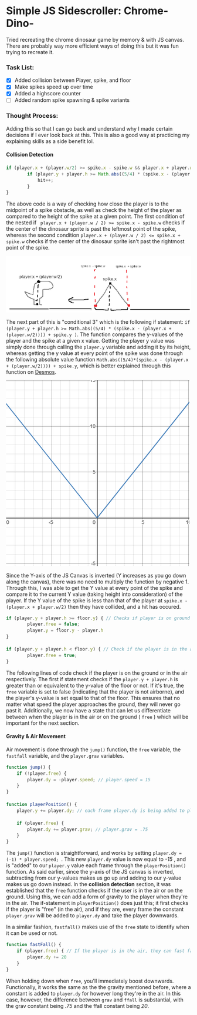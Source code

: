 # Simple JS Sidescroller: Chrome-Dino-
Tried recreating the chrome dinosaur game by memory &amp; with JS canvas. There are probably way more efficient ways of doing this but it was fun trying to recreate it.

### Task List:

- [x] Added collision between Player, spike, and floor
- [x] Make spikes speed up over time
- [x] Added a highscore counter
- [ ] Added random spike spawning & spike variants

### Thought Process:

Adding this so that I can go back and understand why I made certain decisions if I ever look back at this. This is also a good way at practicing my explaining skills as a side benefit lol.

#### Collision Detection

```javascript
if (player.x + (player.w/2) >= spike.x - spike.w && player.x + player.w/2 <= spike.x + spike.w) { // Conditional 1 & 2
        if (player.y + player.h >= Math.abs((5/4) * (spike.x - (player.x + (player.w/2)))) + spike.y ) { // Conditional 3
            hit++;
        }
}
```

The above code is a way of checking how close the player is to the midpoint of a spike obstacle, as well as check the height of the player as compared to the height of the spike at a given point. The first condition of the nested if ` player.x + (player.w / 2) >= spike.x - spike.w` checks if the center of the dinosaur sprite is past the leftmost point of the spike, whereas the second condition ` player.x + (player.w / 2) <= spike.x + spike.w ` checks if the center of the dinosaur sprite isn't past the rightmost point of the spike. 

![Diagram of Conditional 1 & 2](https://github.com/KaytchJam/Simple-JS-Sidescroller-Chrome-Dino-/blob/main/readme-assets/poorlydrawndiagram.png?raw=true)

The next part of this is "conditional 3" which is the following if statement:  `if (player.y + player.h >= Math.abs((5/4) * (spike.x - (player.x + (player.w/2)))) + spike.y )`. The function compares the y-values of the player and the spike at a given x value. Getting the player y value was simply done through calling the `player.y` variable and adding it by its height, whereas getting the y value at every point of the spike was done through the following absolute value function `Math.abs((5/4)*(spike.x - (player.x + (player.w/2)))) + spike.y`, which is better explained through this function on [Desmos](https://www.desmos.com/calculator/17d28venxe).

![Image of the Desmos Graph Linked Above](https://github.com/KaytchJam/Simple-JS-Sidescroller-Chrome-Dino-/blob/main/readme-assets/spike_graph.PNG?raw=true)

Since the Y-axis of the JS Canvas is inverted (Y increases as you go down along the canvas), there was no need to multiply the function by negative 1. Through this, I was able to get the Y value at every point of the spike and compare it to the current Y value (taking height into consideration) of the player. If the Y value of the spike is less than that of the player at `spike.x - (player.x + player.w/2)` then they have collided, and a hit has occured.

``` javascript
if (player.y + player.h >= floor.y) { // Checks if player is on ground & keeps them grounded
        player.free = false;
        player.y = floor.y - player.h
}

if (player.y + player.h < floor.y) { // Check if the player is in the air
        player.free = true;
}
```

The following lines of code check if the player is on the ground or in the air respectively. The first if statement checks if the `player.y + player.h` is greater than or equivalent to the y-value of the floor or not. If it's true, the `free` variable is set to false (indicating that the player is not airborne), and the player's y-value is set equal to that of the floor. This ensures that no matter what speed the player approaches the ground, they will never go past it. Additionally, we now have a state that can let us differentiate between when the player is in the air or on the ground ( `free` ) which will be important for the next section.

#### Gravity & Air Movement

Air movement is done through the `jump()` function, the `free` variable, the `fastfall` variable, and the `player.grav` variables. 

``` javascript
function jump() {
    if (!player.free) {
        player.dy = -player.speed; // player.speed = 15
    }
}

function playerPosition() {
    player.y += player.dy; // each frame player.dy is being added to player.y

    if (player.free) {
        player.dy += player.grav; // player.grav = .75
    }
}
```

The `jump()` function is straightforward, and works by setting `player.dy = (-1) * player.speed; `. This new `player.dy` value is now equal to *-15* , and is "added" to our `player.y` value each frame through the `playerPosition()` function. As said earlier, since the y-axis of the JS canvas is inverted, subtracting from our y-values makes us go up and adding to our y-value makes us go down instead. In the **collision detection** section, it was established that the `free` function checks if the user is in the air or on the ground. Using this, we can add a form of gravity to the player when they're in the air. The if-statement in `playerPosition()` does just this; it first checks if the player is "free" (in the air), and if they are, every frame the constant `player.grav` will be added to `player.dy` and take the player downwards. 

In a similar fashion, `fastfall()` makes use of the `free` state to identify when it can be used or not. 

``` javascript
function fastFall() {
    if (player.free) { // If the player is in the air, they can fast fall
        player.dy += 20
    }
}
```
When holding down when `free`, you'll immediately boost downwards. Functionally, it works the same as the the gravity mentioned before, where a constant is added to `player.dy` for however long they're in the air. In this case, however, the difference between `grav` and `ffall` is substantial, with the grav constant being *.75* and the ffall constant being *20*.
